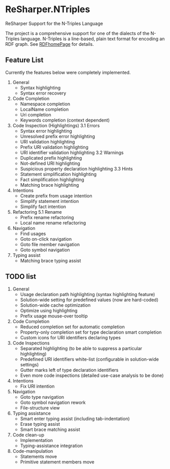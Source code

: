 ReSharper.NTriples
==================

ReSharper Support for the N-Triples Language

The project is a comprehensive support for one of the dialects of the N-Triples language. N-Triples is a line-based, plain text format for encoding an RDF graph. See [RDF][designIssues][homePage] for details.

Feature List
------------

Currently the features below were completely implemented.

1. General
      - Syntax highlighting
      - Syntax error recovery
2. Code Completion
      - Namespace completion
      - LocalName completion
      - Uri completion
      - Keywords completion (context dependent)
3. Code Inspection (Highlightings)
     3.1 Errors
      - Syntax error highlighting
      - Unresolved prefix error highlighting
      - URI validation highlighting
      - Prefix URI validation highlighting
      - URI identifier validation highlighting
     3.2 Warnings
      - Duplicated prefix highlighting
      - Not-defined URI highlighting
      - Suspicious property declaration highlighting
     3.3 Hints
      - Statement simplification highlighting
      - Fact simplification highlighting
      - Matching brace highlighting
4. Intentions
      - Create prefix from usage intention
      - Simplify statement intention
      - Simplify fact intention
5. Refactoring
     5.1 Rename
      - Prefix rename refactoring
      - Local name rename refactoring
6. Navigation
      - Find usages
      - Goto on-click navigation
      - Goto file member navigation
      - Goto symbol navigation
7. Typing assist
      - Matching brace typing assist

TODO list
---------

1. General
     - Usage declaration path highlighting (syntax highlighting feature)
     - Solution-wide setting for predefined values (now are hard-coded)
     - Solution-wide cache optimization
     - Optimize using highlighting
     - Prefix usage mouse-over tooltip
2. Code Completion
     - Reduced completion set for automatic completion
     - Property-only completion set for type declaration smart completion
     - Custom icons for URI identifiers declaring types
3. Code Inspections
     - Separated highlighting (to be able to suppress a particular highlighting)
     - Predefined URI identifiers white-list (configurable in solution-wide settings)
     - Gutter marks left of type declaration identifiers
     - Even more code inspections (detailed use-case analysis to be done)
4. Intentions
     - Fix URI intention
6. Navigation
     - Goto type navigation
     - Goto symbol navigation rework
     - File-structure view
7. Typing assistance
     - Smart enter typing assist (including tab-indentation)
     - Erase typing assist
     - Smart brace matching assist
8. Code clean-up
     - Implementation
     - Typing-assistance integration
9. Code-manipulation
     - Statements move
     - Primitive statement members move


[RDF]: http://en.wikipedia.org/wiki/Resource_Description_Framework
[homePage]: http://www.w3.org/TR/rdf-testcases/#ntriples
[designIssues]: http://www.w3.org/DesignIssues/Notation3
